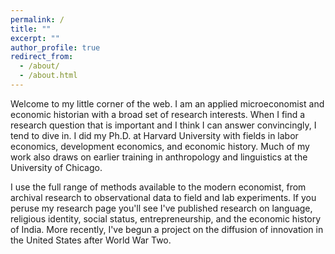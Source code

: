 ```yaml
---
permalink: /
title: ""
excerpt: ""
author_profile: true
redirect_from: 
  - /about/
  - /about.html
---
```


Welcome to my little corner of the web. I am an applied microeconomist and economic historian with a broad set of research interests. When I find a research question that is important and I think I can answer convincingly, I tend to dive in. I did my Ph.D. at Harvard University with fields in labor economics, development economics, and economic history. Much of my work also draws on earlier training in anthropology and linguistics at the University of Chicago. 

I use the full range of methods available to the modern economist, from archival research to observational data to field and lab experiments. If you peruse my research page you'll see I've published research on language, religious identity, social status, entrepreneurship, and the economic history of India. More recently, I've begun a project on the diffusion of innovation in the United States after World War Two. 